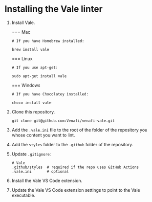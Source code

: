 # Installing the Vale linter

1. Install Vale.

    === Mac

    ```console
    # If you have Homebrew installed:
    
    brew install vale
    ```

    === Linux

    ```console
    # If you use apt-get:

    sudo apt-get install vale
    ```

    === Windows

    ```console
    # If you have Chocolatey installed:

    choco install vale
    ```

2. Clone this repository.

    ```console
    git clone git@github.com:Venafi/venafi-vale.git
    ```

3. Add the `.vale.ini` file to the root of the folder of the repository you whose content you want to lint.
4. Add the `styles` folder to the `.github` folder of the repository.
5. Update `.gitignore`:

    ```text
    # Vale
    .github/styles  # required if the repo uses GitHub Actions
    .vale.ini       # optional
    ```

6. Install the Vale VS Code extension.
7. Update the Vale VS Code extension settings to point to the Vale executable.

